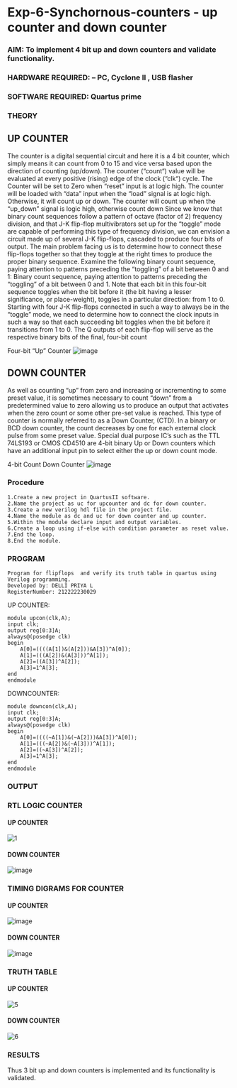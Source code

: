 # Exp-6-Synchornous-counters - up counter and down counter 
### AIM: To implement 4 bit up and down counters and validate  functionality.
### HARDWARE REQUIRED:  – PC, Cyclone II , USB flasher
### SOFTWARE REQUIRED:   Quartus prime
### THEORY 

## UP COUNTER 
The counter is a digital sequential circuit and here it is a 4 bit counter, which simply means it can count from 0 to 15 and vice versa based upon the direction of counting (up/down). 
The counter (“count“) value will be evaluated at every positive (rising) edge of the clock (“clk“) cycle.
The Counter will be set to Zero when “reset” input is at logic high.
The counter will be loaded with “data” input when the “load” signal is at logic high. Otherwise, it will count up or down.
The counter will count up when the “up_down” signal is logic high, otherwise count down
Since we know that binary count sequences follow a pattern of octave (factor of 2) frequency division, and that J-K flip-flop multivibrators set up for the “toggle” mode are capable of performing this type of frequency division, we can envision a circuit made up of several J-K flip-flops, cascaded to produce four bits of output.
The main problem facing us is to determine how to connect these flip-flops together so that they toggle at the right times to produce the proper binary sequence.
Examine the following binary count sequence, paying attention to patterns preceding the “toggling” of a bit between 0 and 1:
Binary count sequence, paying attention to patterns preceding the “toggling” of a bit between 0 and 1.
Note that each bit in this four-bit sequence toggles when the bit before it (the bit having a lesser significance, or place-weight), toggles in a particular direction: from 1 to 0.
Starting with four J-K flip-flops connected in such a way to always be in the “toggle” mode, we need to determine how to connect the clock inputs in such a way so that each succeeding bit toggles when the bit before it transitions from 1 to 0.
The Q outputs of each flip-flop will serve as the respective binary bits of the final, four-bit count

Four-bit “Up” Counter
![image](https://user-images.githubusercontent.com/36288975/169644758-b2f4339d-9532-40c5-af40-8f4f8c942e2c.png)

## DOWN COUNTER 

As well as counting “up” from zero and increasing or incrementing to some preset value, it is sometimes necessary to count “down” from a predetermined value to zero allowing us to produce an output that activates when the zero count or some other pre-set value is reached.
This type of counter is normally referred to as a Down Counter, (CTD). In a binary or BCD down counter, the count decreases by one for each external clock pulse from some preset value. Special dual purpose IC’s such as the TTL 74LS193 or CMOS CD4510 are 4-bit binary Up or Down counters which have an additional input pin to select either the up or down count mode.

4-bit Count Down Counter
![image](https://user-images.githubusercontent.com/36288975/169644844-1a14e123-7228-4ed8-81a9-eb937dff4ac8.png)

### Procedure
```
1.Create a new project in QuartusII software.
2.Name the project as uc for upcounter and dc for down counter.
3.Create a new verilog hdl file in the project file.
4.Name the module as dc and uc for down counter and up counter.
5.Within the module declare input and output variables.
6.Create a loop using if-else with condition parameter as reset value.
7.End the loop.
8.End the module.
```

### PROGRAM 
```
Program for flipflops  and verify its truth table in quartus using Verilog programming.
Developed by: DELLI PRIYA L
RegisterNumber: 212222230029 
```
UP COUNTER:
```
module upcon(clk,A);
input clk;
output reg[0:3]A;
always@(posedge clk)
begin
	A[0]=((((A[1])&(A[2]))&A[3])^A[0]);
	A[1]=(((A[2])&(A[3]))^A[1]);
	A[2]=((A[3])^A[2]);
	A[3]=1^A[3];
end
endmodule
```
DOWNCOUNTER:
```
module downcon(clk,A);
input clk;
output reg[0:3]A;
always@(posedge clk)
begin
	A[0]=((((~A[1])&(~A[2]))&A[3])^A[0]);
	A[1]=(((~A[2])&(~A[3]))^A[1]);
	A[2]=((~A[3])^A[2]);
	A[3]=1^A[3];
end
endmodule
```

### OUTPUT

### RTL LOGIC COUNTER

#### UP COUNTER
![1](https://github.com/Priya-Loganathan/Exp-7-Synchornous-counters-/assets/121166075/bbf251b4-e82f-4bfd-bb58-790a2f9a050f)
#### DOWN COUNTER
![image](https://github.com/Priya-Loganathan/Exp-7-Synchornous-counters-/assets/121166075/51043fef-8656-44a1-88f1-2d0b6f3920c1)

### TIMING DIGRAMS FOR COUNTER  

#### UP COUNTER
![image](https://github.com/Priya-Loganathan/Exp-7-Synchornous-counters-/assets/121166075/498871ec-1e7b-47e4-8e46-2fd8caa8b128)
#### DOWN COUNTER
![image](https://github.com/Priya-Loganathan/Exp-7-Synchornous-counters-/assets/121166075/5a044374-dacb-41f2-bb6b-5aeb5558ba09)

### TRUTH TABLE 

#### UP COUNTER
![5](https://github.com/Priya-Loganathan/Exp-7-Synchornous-counters-/assets/121166075/2381b573-53fe-4474-8115-2c5a680ba499)

#### DOWN COUNTER
![6](https://github.com/Priya-Loganathan/Exp-7-Synchornous-counters-/assets/121166075/104352d8-6560-4e52-a01f-438731a2b0e0)

### RESULTS 
Thus 3 bit up and down counters is implemented and its functionality is validated.
